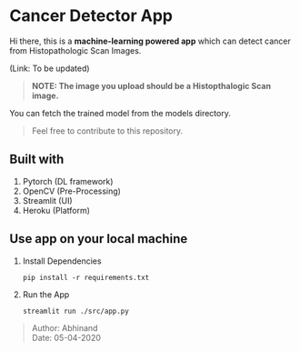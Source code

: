 # Cancer Detector App
Hi there, this is a **machine-learning powered app** which can detect cancer from Histopathologic Scan Images.

<!-- Here is the link to the app  -->
(Link: To be updated)
<!-- [Open App](https://planet-recognizer.herokuapp.com/) -->

> **NOTE: The image you upload should be a Histopthalogic Scan image.**

You can fetch the trained model from the models directory.

> Feel free to contribute to this repository.

## Built with
1. Pytorch   (DL framework)
2. OpenCV    (Pre-Processing)
3. Streamlit (UI)
4. Heroku    (Platform)

## Use app on your local machine
1. Install Dependencies

    `pip install -r requirements.txt`

2. Run the App

    `streamlit run ./src/app.py`



> Author: Abhinand <br>
> Date: 05-04-2020